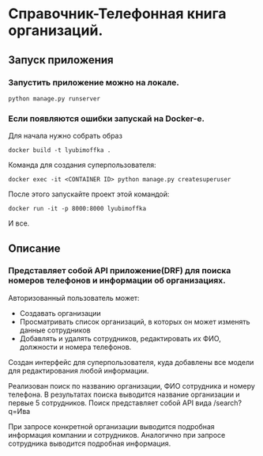 # Справочник-Телефонная книга организаций.
## Запуск приложения
### Запустить приложение можно на локале.
```
python manage.py runserver
```

### Если появляются ошибки запускай на Docker-е.
Для начала нужно собрать образ
```
docker build -t lyubimoffka .
```
Команда для создания суперпользователя:
```
docker exec -it <CONTAINER ID> python manage.py createsuperuser 
```
После этого запускайте проект этой командой:
```
docker run -it -p 8000:8000 lyubimoffka
```
И все.
## Описание
### Представляет собой API приложение(DRF) для поиска номеров телефонов и информации об организациях.
Авторизованный пользователь может:
- Создавать организации
- Просматривать список организаций, в которых он может изменять данные сотрудников
- Добавлять и удалять сотрудников, редактировать их ФИО, должности и номера телефонов.

Создан интерфейс для суперпользователя, куда добавлены все модели для редактирования любой информации.

Реализован поиск по названию организации, ФИО сотрудника и номеру телефона. В результатах поиска выводится название организации и первые 5 сотрудников.
Поиск представляет собой API вида /search?q=Ива

При запросе конкретной организации выводится подробная информация компании и сотрудников. Аналогично при запросе сотрудника выводится подробная информация.
